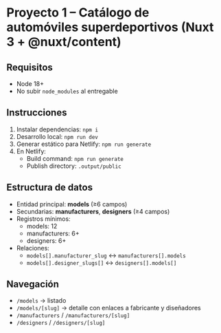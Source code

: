 
# Proyecto 1 – Catálogo de automóviles superdeportivos (Nuxt 3 + @nuxt/content)

## Requisitos
- Node 18+
- No subir `node_modules` al entregable

## Instrucciones
1. Instalar dependencias: `npm i`
2. Desarrollo local: `npm run dev`
3. Generar estático para Netlify: `npm run generate`
4. En Netlify:
   - Build command: `npm run generate`
   - Publish directory: `.output/public`

## Estructura de datos
- Entidad principal: **models** (≥6 campos)
- Secundarias: **manufacturers**, **designers** (≥4 campos)
- Registros mínimos:
  - models: 12
  - manufacturers: 6+
  - designers: 6+
- Relaciones:
  - `models[].manufacturer_slug` ↔ `manufacturers[].models`
  - `models[].designer_slugs[]` ↔ `designers[].models[]`

## Navegación
- `/models` → listado
- `/models/[slug]` → detalle con enlaces a fabricante y diseñadores
- `/manufacturers` / `/manufacturers/[slug]`
- `/designers` / `/designers/[slug]`
